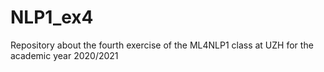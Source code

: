# NLP1_ex4
Repository about the fourth exercise of the ML4NLP1 class at UZH for the academic year 2020/2021
